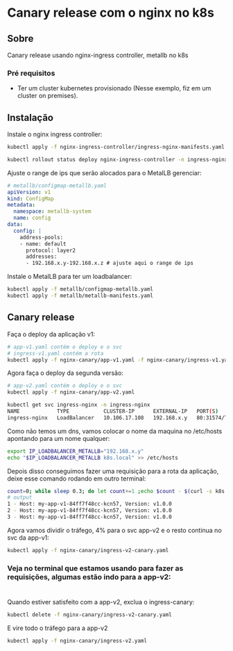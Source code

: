 # Canary release com o nginx no k8s

## Sobre <a name = "sobre"></a>

Canary release usando nginx-ingress controller, metallb no k8s

### Pré requisitos

- Ter um cluster kubernetes provisionado (Nesse exemplo, fiz em um cluster on premises).

## Instalação

Instale o nginx ingress controller:
```bash
kubectl apply -f nginx-ingress-controller/ingress-nginx-manifests.yaml -f nginx-ingress-controller/expose-ingress-nginx.yaml

kubectl rollout status deploy nginx-ingress-controller -n ingress-nginx -w
```

Ajuste o range de ips que serão alocados para o MetalLB gerenciar:
```yaml
# metallb/configmap-metallb.yaml
apiVersion: v1
kind: ConfigMap
metadata:
  namespace: metallb-system
  name: config
data:
  config: |
    address-pools:
    - name: default
      protocol: layer2
      addresses:
      - 192.168.x.y-192.168.x.z # ajuste aqui o range de ips
```

Instale o MetalLB para ter um loadbalancer:
```bash
kubectl apply -f metallb/configmap-metallb.yaml
kubectl apply -f metallb/metallb-manifests.yaml
```

## Canary release

Faça o deploy da aplicação v1:
```bash
# app-v1.yaml contém o deploy e o svc
# ingress-v1.yaml contém a rota
kubectl apply -f nginx-canary/app-v1.yaml -f nginx-canary/ingress-v1.yaml
```

Agora faça o deploy da segunda versão:
```bash
# app-v2.yaml contém o deploy e o svc
kubectl apply -f nginx-canary/app-v2.yaml
```

```bash
kubectl get svc ingress-nginx -n ingress-nginx
NAME            TYPE           CLUSTER-IP      EXTERNAL-IP   PORT(S)        AGE
ingress-nginx   LoadBalancer   10.106.17.108   192.168.x.y   80:31574/TCP   53m
```

Como não temos um dns, vamos colocar o nome da maquina no /etc/hosts apontando para um nome qualquer:
```bash
export IP_LOADBALANCER_METALLB="192.168.x.y"
echo "$IP_LOADBALANCER_METALLB k8s.local" >> /etc/hosts
```

Depois disso conseguimos fazer uma requisição para a rota da aplicação, deixe esse comando rodando em outro terminal:
```bash
count=0; while sleep 0.3; do let count+=1 ;echo $count - $(curl -s k8s.local); done
# output
1 - Host: my-app-v1-84ff7f48cc-kcn57, Version: v1.0.0
2 - Host: my-app-v1-84ff7f48cc-kcn57, Version: v1.0.0
3 - Host: my-app-v1-84ff7f48cc-kcn57, Version: v1.0.0
```

Agora vamos dividir o tráfego, 4% para o svc app-v2 e o resto continua no svc da app-v1:
```bash
kubectl apply -f nginx-canary/ingress-v2-canary.yaml
```

### Veja no terminal que estamos usando para fazer as requisições, algumas estão indo para a app-v2:
#

Quando estiver satisfeito com a app-v2, exclua o ingress-canary:
```bash
kubectl delete -f nginx-canary/ingress-v2-canary.yaml
```

E vire todo o tráfego para a app-v2
```bash
kubectl apply -f nginx-canary/ingress-v2.yaml
```